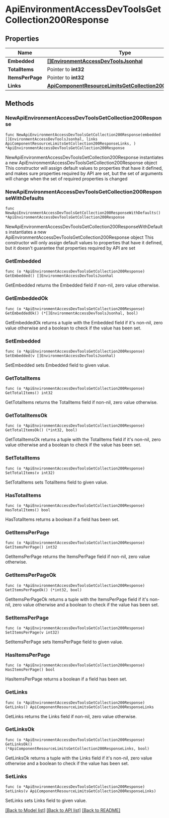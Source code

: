 # ApiEnvironmentAccessDevToolsGetCollection200Response

## Properties

Name | Type | Description | Notes
------------ | ------------- | ------------- | -------------
**Embedded** | [**[]EnvironmentAccessDevToolsJsonhal**](EnvironmentAccessDevToolsJsonhal.md) |  | 
**TotalItems** | Pointer to **int32** |  | [optional] 
**ItemsPerPage** | Pointer to **int32** |  | [optional] 
**Links** | [**ApiComponentResourceLimitsGetCollection200ResponseLinks**](ApiComponentResourceLimitsGetCollection200ResponseLinks.md) |  | 

## Methods

### NewApiEnvironmentAccessDevToolsGetCollection200Response

`func NewApiEnvironmentAccessDevToolsGetCollection200Response(embedded []EnvironmentAccessDevToolsJsonhal, links ApiComponentResourceLimitsGetCollection200ResponseLinks, ) *ApiEnvironmentAccessDevToolsGetCollection200Response`

NewApiEnvironmentAccessDevToolsGetCollection200Response instantiates a new ApiEnvironmentAccessDevToolsGetCollection200Response object
This constructor will assign default values to properties that have it defined,
and makes sure properties required by API are set, but the set of arguments
will change when the set of required properties is changed

### NewApiEnvironmentAccessDevToolsGetCollection200ResponseWithDefaults

`func NewApiEnvironmentAccessDevToolsGetCollection200ResponseWithDefaults() *ApiEnvironmentAccessDevToolsGetCollection200Response`

NewApiEnvironmentAccessDevToolsGetCollection200ResponseWithDefaults instantiates a new ApiEnvironmentAccessDevToolsGetCollection200Response object
This constructor will only assign default values to properties that have it defined,
but it doesn't guarantee that properties required by API are set

### GetEmbedded

`func (o *ApiEnvironmentAccessDevToolsGetCollection200Response) GetEmbedded() []EnvironmentAccessDevToolsJsonhal`

GetEmbedded returns the Embedded field if non-nil, zero value otherwise.

### GetEmbeddedOk

`func (o *ApiEnvironmentAccessDevToolsGetCollection200Response) GetEmbeddedOk() (*[]EnvironmentAccessDevToolsJsonhal, bool)`

GetEmbeddedOk returns a tuple with the Embedded field if it's non-nil, zero value otherwise
and a boolean to check if the value has been set.

### SetEmbedded

`func (o *ApiEnvironmentAccessDevToolsGetCollection200Response) SetEmbedded(v []EnvironmentAccessDevToolsJsonhal)`

SetEmbedded sets Embedded field to given value.


### GetTotalItems

`func (o *ApiEnvironmentAccessDevToolsGetCollection200Response) GetTotalItems() int32`

GetTotalItems returns the TotalItems field if non-nil, zero value otherwise.

### GetTotalItemsOk

`func (o *ApiEnvironmentAccessDevToolsGetCollection200Response) GetTotalItemsOk() (*int32, bool)`

GetTotalItemsOk returns a tuple with the TotalItems field if it's non-nil, zero value otherwise
and a boolean to check if the value has been set.

### SetTotalItems

`func (o *ApiEnvironmentAccessDevToolsGetCollection200Response) SetTotalItems(v int32)`

SetTotalItems sets TotalItems field to given value.

### HasTotalItems

`func (o *ApiEnvironmentAccessDevToolsGetCollection200Response) HasTotalItems() bool`

HasTotalItems returns a boolean if a field has been set.

### GetItemsPerPage

`func (o *ApiEnvironmentAccessDevToolsGetCollection200Response) GetItemsPerPage() int32`

GetItemsPerPage returns the ItemsPerPage field if non-nil, zero value otherwise.

### GetItemsPerPageOk

`func (o *ApiEnvironmentAccessDevToolsGetCollection200Response) GetItemsPerPageOk() (*int32, bool)`

GetItemsPerPageOk returns a tuple with the ItemsPerPage field if it's non-nil, zero value otherwise
and a boolean to check if the value has been set.

### SetItemsPerPage

`func (o *ApiEnvironmentAccessDevToolsGetCollection200Response) SetItemsPerPage(v int32)`

SetItemsPerPage sets ItemsPerPage field to given value.

### HasItemsPerPage

`func (o *ApiEnvironmentAccessDevToolsGetCollection200Response) HasItemsPerPage() bool`

HasItemsPerPage returns a boolean if a field has been set.

### GetLinks

`func (o *ApiEnvironmentAccessDevToolsGetCollection200Response) GetLinks() ApiComponentResourceLimitsGetCollection200ResponseLinks`

GetLinks returns the Links field if non-nil, zero value otherwise.

### GetLinksOk

`func (o *ApiEnvironmentAccessDevToolsGetCollection200Response) GetLinksOk() (*ApiComponentResourceLimitsGetCollection200ResponseLinks, bool)`

GetLinksOk returns a tuple with the Links field if it's non-nil, zero value otherwise
and a boolean to check if the value has been set.

### SetLinks

`func (o *ApiEnvironmentAccessDevToolsGetCollection200Response) SetLinks(v ApiComponentResourceLimitsGetCollection200ResponseLinks)`

SetLinks sets Links field to given value.



[[Back to Model list]](../README.md#documentation-for-models) [[Back to API list]](../README.md#documentation-for-api-endpoints) [[Back to README]](../README.md)


